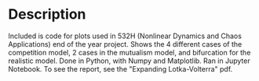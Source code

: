 # Description

Included is code for plots used in 532H (Nonlinear Dynamics and Chaos Applications) end of the year project. Shows the 4 different cases of the competition model, 2 cases in the mutualism model, and bifurcation for the realistic model. Done in Python, with Numpy and Matplotlib. Ran in Jupyter Notebook. To see the report, see the "Expanding Lotka-Volterra" pdf.

